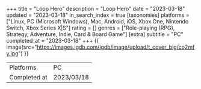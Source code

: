 +++
title = "Loop Hero"
description = "Loop Hero"
date = "2023-03-18"
updated = "2023-03-18"
in_search_index = true
[taxonomies]
platforms = ["Linux, PC (Microsoft Windows), Mac, Android, iOS, Xbox One, Nintendo Switch, Xbox Series X|S"]
rating = []
genres = ["Role-playing (RPG), Strategy, Adventure, Indie, Card & Board Game"]
[extra]
subtitle = "PC"
completed_at = "2023-03-18"
+++
{{ image(src="https://images.igdb.com/igdb/image/upload/t_cover_big/co2mfy.jpg") }}

|              |            |
| ------------ | ---------- |
| Platforms    | PC |
| Completed at | 2023/03/18 |

